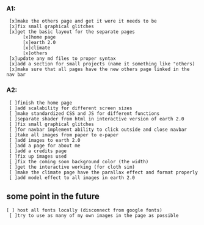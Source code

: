 ### A1:
     [x]make the others page and get it were it needs to be
     [x]fix small graphical glitches
     [x]get the basic layout for the separate pages
          [x]home page
          [x]earth 2.0
          [x]climate
          [x]others
     [x]update any md files to proper syntax
     [x]add a section for small projects (name it something like "others)
     [x]make sure that all pages have the new others page linked in the nav bar
     
### A2:
     [ ]finish the home page
     [ ]add scalability for different screen sizes
     [ ]make standardized CSS and JS for different functions 
     [ ]separate shader from html in interactive version of earth 2.0
     [ ]fix small graphical glitches
     [ ]for navbar implement ability to click outside and close navbar
     [ ]take all images from paper to e-paper
     [ ]add images to earth 2.0
     [ ]add a page for about me
     [ ]add a credits page
     [ ]fix up images used
     [ ]fix the coming soon background color (the width)
     [ ]get the interactive working (for cloth sim)
     [ ]make the climate page have the parallax effect and format properly
     [ ]add model effect to all images in earth 2.0
## some point in the future
	[ ] host all fonts locally (disconnect from google fonts)
     [ ]try to use as many of my own images in the page as possible
